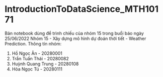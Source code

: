 # IntroductionToDataScience_MTH10171
Bản notebook dùng để trình chiếu của nhóm 15 trong buổi báo ngày 25/06/2022
Nhóm 15 - Xây dựng mô hình dự đoán thời tiết - Weather Prediction.
Thông tín nhóm:
  1. Hồ Ngọc Ân - 20280001
  2. Trần Tuấn Thái - 20280082
  3. Huỳnh Quang Trung - 20280108
  4. Hỏa Ngọc Tú - 20280111

